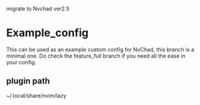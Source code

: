 migrate to Nvchad ver2.5

# Example_config

This can be used as an example custom config for NvChad, this branch is a minimal one. Do check the feature_full branch if you need all the ease in your config.

## plugin path
~/.local/share/nvim/lazy

